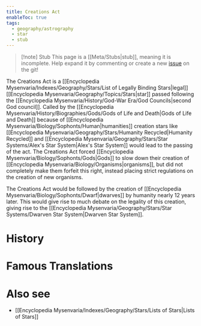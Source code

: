 ```yaml
---
title: Creations Act
enableToc: true
tags:
  - geography/astrography
  - star
  - stub
---
```


> [!note] Stub
> This page is a [[Meta/Stubs|stub]], meaning it is incomplete. Help expand it by commenting or create a new [issue](https://github.com/RagtimeGal/quartz--encyclopedia-mysenvaria/issues/new/choose) on the git!

The Creations Act is a [[Encyclopedia Mysenvaria/Indexes/Geography/Stars/List of Legally Binding Stars|legal]] [[Encyclopedia Mysenvaria/Geography/Topics/Stars|star]] passed following the [[Encyclopedia Mysenvaria/History/God-War Era/God Councils|second God council]]. Called by the [[Encyclopedia Mysenvaria/History/Biographies/Gods/Gods of Life and Death|Gods of Life and Death]] because of [[Encyclopedia Mysenvaria/Biology/Sophonts/Human|humanities]] creation stars like [[Encyclopedia Mysenvaria/Geography/Stars/Humanity Recycled|Humanity Recycled]] and [[Encyclopedia Mysenvaria/Geography/Stars/Star Systems/Alex's Star System|Alex's Star System]] would lead to the passing of the act. The Creations Act forced [[Encyclopedia Mysenvaria/Biology/Sophonts/Gods|Gods]] to slow down their creation of [[Encyclopedia Mysenvaria/Biology/Organisms|organisms]], but did not completely make them forfeit this right, instead placing strict regulations on the creation of new organisms.

The Creations Act would be followed by the creation of [[Encyclopedia Mysenvaria/Biology/Sophonts/Dwarf|dwarves]] by humanity nearly 12 years later. This would give rise to much debate on the legality of this creation, giving rise to the [[Encyclopedia Mysenvaria/Geography/Stars/Star Systems/Dwarven Star System|Dwarven Star System]].
# History

# Famous Translations

# Also see
- [[Encyclopedia Mysenvaria/Indexes/Geography/Stars/Lists of Stars|Lists of Stars]]
